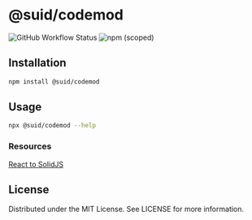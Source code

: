 # @suid/codemod

![GitHub Workflow Status](https://img.shields.io/github/workflow/status/swordev/suid/CI) ![npm (scoped)](https://img.shields.io/npm/v/@suid/codemod?label=@suid/codemod)

## Installation

```sh
npm install @suid/codemod
```

## Usage

```sh
npx @suid/codemod --help
```

### Resources

[React to SolidJS](https://suid.io/tools/react-to-solid)

## License

Distributed under the MIT License. See LICENSE for more information.
